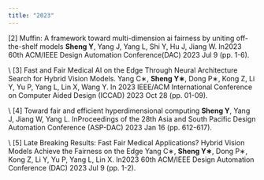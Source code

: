 ```yaml
---
title: "2023"
---
```


[2] Muffin: A framework toward multi-dimension ai fairness by uniting off-the-shelf models
**Sheng Y**, Yang J, Yang L, Shi Y, Hu J, Jiang W. In2023 60th ACM/IEEE Design Automation Conference(DAC) 2023 Jul 9 (pp. 1-6).

\\
[3] Fast and Fair Medical AI on the Edge Through Neural Architecture Search for Hybrid Vision Models.
Yang C∗, **Sheng Y∗**, Dong P∗, Kong Z, Li Y, Yu P, Yang L, Lin X, Wang Y. In 2023 IEEE/ACM International Conference on Computer Aided Design (ICCAD) 2023 Oct 28 (pp. 01-09).

\\
[4] Toward fair and efficient hyperdimensional computing
**Sheng Y**, Yang J, Jiang W, Yang L. InProceedings of the 28th Asia and South Pacific Design Automation Conference (ASP-DAC) 2023 Jan
16 (pp. 612-617).

\\
[5] Late Breaking Results: Fast Fair Medical Applications? Hybrid Vision Models Achieve the Fairness on the Edge
Yang C∗, **Sheng Y∗**, Dong P∗, Kong Z, Li Y, Yu P, Yang L, Lin X. In2023 60th ACM/IEEE Design Automation Conference (DAC) 2023 Jul 9 (pp. 1-2).
